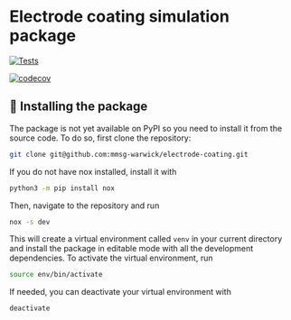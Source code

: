 # Electrode coating simulation package

[![Tests](https://github.com/mmsg-warwick/electrode-coating/actions/workflows/periodic_tests.yml/badge.svg?branch=main)](https://github.com/mmsg-warwick/electrode-coating/actions/workflows/periodic_tests.yml)
<!-- [![Documentation Status][rtd-badge]][rtd-link] -->
[![codecov](https://codecov.io/gh/mmsg-warwick/electrode-coating/graph/badge.svg?token=noM4mVgDpE)](https://codecov.io/gh/mmsg-warwick/electrode-coating)

<!-- [![PyPI version][pypi-version]][pypi-link] -->
<!-- [![Conda-Forge][conda-badge]][conda-link] -->
<!-- [![PyPI platforms][pypi-platforms]][pypi-link] -->

<!-- [![GitHub Discussions][github-discussions-badge]][github-discussions-link] -->

<!-- SPHINX-START -->

<!-- prettier-ignore-start -->

[actions-badge]:            https://github.com/mmsg-warwick/electrode-coating/workflows/CI/badge.svg
[actions-link]:             https://github.com/mmsg-warwick/electrode-coating/actions
[conda-badge]:              https://img.shields.io/conda/vn/conda-forge/electrode-coating
[conda-link]:               https://github.com/conda-forge/electrode-coating-feedstock
[github-discussions-badge]: https://img.shields.io/static/v1?label=Discussions&message=Ask&color=blue&logo=github
[github-discussions-link]:  https://github.com/mmsg-warwick/electrode-coating/discussions
[pypi-link]:                https://pypi.org/project/electrode-coating/
[pypi-platforms]:           https://img.shields.io/pypi/pyversions/electrode-coating
[pypi-version]:             https://img.shields.io/pypi/v/electrode-coating
[rtd-badge]:                https://readthedocs.org/projects/electrode-coating/badge/?version=latest
[rtd-link]:                 https://electrode-coating.readthedocs.io/en/latest/?badge=latest

<!-- prettier-ignore-end -->

## 🚀 Installing the package
The package is not yet available on PyPI so you need to install it from the source code. To do so, first clone the repository:

```bash
git clone git@github.com:mmsg-warwick/electrode-coating.git
```

If you do not have nox installed, install it with

```bash
python3 -m pip install nox
```

Then, navigate to the repository and run

```bash
nox -s dev
```

This will create a virtual environment called `venv` in your current directory and install the package in editable mode with all the development dependencies. To activate the virtual environment, run

```bash
source env/bin/activate
```

If needed, you can deactivate your virtual environment with

```bash
deactivate
```
